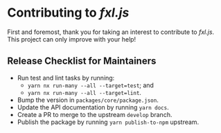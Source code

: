# Contributing to _fxl.js_

First and foremost, thank you for taking an interest to contribute to _fxl.js_. This project can only improve with your help!

## Release Checklist for Maintainers

* Run test and lint tasks by running:
	* `yarn nx run-many --all --target=test`; and
	* `yarn nx run-many --all --target=lint`.
* Bump the version in `packages/core/package.json`.
* Update the API documentation by running `yarn docs`.
* Create a PR to merge to the upstream `develop` branch.
* Publish the package by running `yarn publish-to-npm` upstream.
